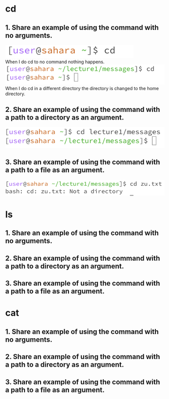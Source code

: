 # cd
## 1. Share an example of using the command with no arguments.
![Image](cd1.png)
 <br> 
When I do cd to no command nothing happens.
![Image](cd4.png)
When I do cd in a different directory the directory is changed to the home directory.
## 2. Share an example of using the command with a path to a directory as an argument.
![Image](cd2.png)

## 3. Share an example of using the command with a path to a file as an argument.
![Image](cd3.png)
# ls
## 1. Share an example of using the command with no arguments.
## 2. Share an example of using the command with a path to a directory as an argument.
## 3. Share an example of using the command with a path to a file as an argument.
# cat
## 1. Share an example of using the command with no arguments.
## 2. Share an example of using the command with a path to a directory as an argument.
## 3. Share an example of using the command with a path to a file as an argument.
